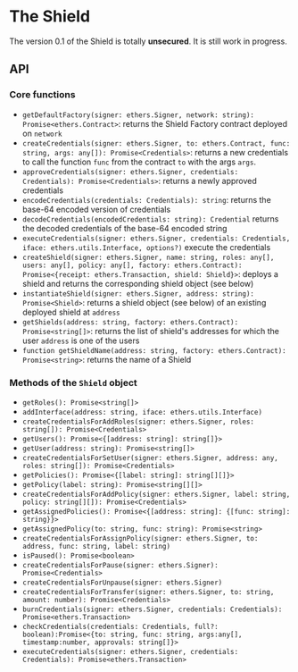 # The Shield

The version 0.1 of the Shield is totally **unsecured**. It is still work in progress.

## API

### Core functions

-   `getDefaultFactory(signer: ethers.Signer, network: string): Promise<ethers.Contract>`: returns the Shield Factory contract deployed on `network`
-   `createCredentials(signer: ethers.Signer, to: ethers.Contract, func: string, args: any[]): Promise<Credentials>`: returns a new credentials to call the function `func` from the contract `to` with the args `args`.
-   `approveCredentials(signer: ethers.Signer, credentials: Credentials): Promise<Credentials>`: returns a newly approved credentials
-   `encodeCredentials(credentials: Credentials): string`: returns the base-64 encoded version of credentials
-   `decodeCredentials(encodedCredentials: string): Credential` returns the decoded credentials of the base-64 encoded string
-   `executeCredentials(signer: ethers.Signer, credentials: Credentials, iface: ethers.utils.Interface, options?)` execute the credentials
-   `createShield(signer: ethers.Signer, name: string, roles: any[], users: any[], policy: any[], factory: ethers.Contract): Promise<{receipt: ethers.Transaction, shield: Shield}>`: deploys a shield and returns the corresponding shield object (see below)
-   `instantiateShield(signer: ethers.Signer, address: string): Promise<Shield>`: returns a shield object (see below) of an existing deployed shield at `address`
-   `getShields(address: string, factory: ethers.Contract): Promise<string[]>`: returns the list of shield's addresses for which the user `address` is one of the users
-   `function getShieldName(address: string, factory: ethers.Contract): Promise<string>`: returns the name of a Shield

### Methods of the `Shield` object

-   `getRoles(): Promise<string[]>`
-   `addInterface(address: string, iface: ethers.utils.Interface)`
-   `createCredentialsForAddRoles(signer: ethers.Signer, roles: string[]): Promise<Credentials>`
-   `getUsers(): Promise<{[address: string]: string[]}>`
-   `getUser(address: string): Promise<string[]>`
-   `createCredentialsForSetUser(signer: ethers.Signer, address: any, roles: string[]): Promise<Credentials>`
-   `getPolicies(): Promise<{[label: string]: string[][]}>`
-   `getPolicy(label: string): Promise<string[][]>`
-   `createCredentialsForAddPolicy(signer: ethers.Signer, label: string, policy: string[][]): Promise<Credentials>`
-   `getAssignedPolicies(): Promise<{[address: string]: {[func: string]: string}}>`
-   `getAssignedPolicy(to: string, func: string): Promise<string>`
-   `createCredentialsForAssignPolicy(signer: ethers.Signer, to: address, func: string, label: string)`
-   `isPaused(): Promise<boolean>`
-   `createCredentialsForPause(signer: ethers.Signer): Promise<Credentials>`
-   `createCredentialsForUnpause(signer: ethers.Signer)`
-   `createCredentialsForTransfer(signer: ethers.Signer, to: string, amount: number): Promise<Credentials>`
-   `burnCredentials(signer: ethers.Signer, credentials: Credentials): Promise<ethers.Transaction>`
-   `checkCredentials(credentials: Credentials, full?: boolean):Promise<{to: string, func: string, args:any[], timestamp:number, approvals: string[]}>`
-   `executeCredentials(signer: ethers.Signer, credentials: Credentials): Promise<ethers.Transaction>`
